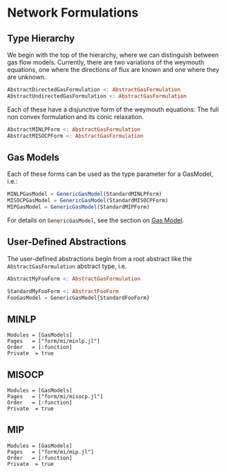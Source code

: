 # Network Formulations

## Type Hierarchy
We begin with the top of the hierarchy, where we can distinguish between gas flow models. Currently, there are two variations
of the weymouth equations, one where the directions of flux are known and one where they are unknown.
```julia
AbstractDirectedGasFormulation <: AbstractGasFormulation
AbstractUndirectedGasFormulation <: AbstractGasFormulation
```
Each of these have a disjunctive form of the weymouth equations: The full non convex formulation and its conic relaxation.
```julia
AbstractMINLPForm <: AbstractGasFormulation
AbstractMISOCPForm <: AbstractGasFormulation
```

## Gas Models
Each of these forms can be used as the type parameter for a GasModel, i.e.:
```julia
MINLPGasModel = GenericGasModel(StandardMINLPForm)
MISOCPGasModel = GenericGasModel(StandardMISOCPForm)
MIPGasModel = GenericGasModel(StandardMIPForm)
```

For details on `GenericGasModel`, see the section on [Gas Model](@ref).

## User-Defined Abstractions

The user-defined abstractions begin from a root abstract like the `AbstractGasFormulation` abstract type, i.e.
```julia
AbstractMyFooForm <: AbstractGasFormulation

StandardMyFooForm <: AbstractFooForm
FooGasModel = GenericGasModel{StandardFooForm}
```
## MINLP

```@autodocs
Modules = [GasModels]
Pages   = ["form/mi/minlp.jl"]
Order   = [:function]
Private  = true
```

## MISOCP

```@autodocs
Modules = [GasModels]
Pages   = ["form/mi/misocp.jl"]
Order   = [:function]
Private  = true
```

## MIP

```@autodocs
Modules = [GasModels]
Pages   = ["form/mi/mip.jl"]
Order   = [:function]
Private  = true
```
